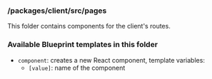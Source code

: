 ### /packages/client/src/pages

This folder contains components for the client's routes.

### Available Blueprint templates in this folder

- `component`: creates a new React component, template variables:
  - `[value]`: name of the component
